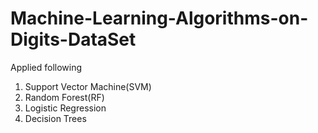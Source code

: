 # Machine-Learning-Algorithms-on-Digits-DataSet

Applied following 
1. Support Vector Machine(SVM)
2. Random Forest(RF)
3. Logistic Regression
4. Decision Trees
